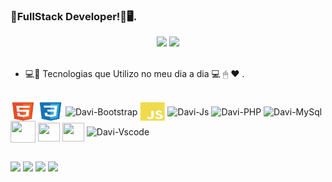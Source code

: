 
### 📌FullStack Developer!🖤🖥️.


<div align="center">
  <img height="150em" src="https://github-readme-stats.vercel.app/api?username=Davi-Julio&show_icons=true&theme=cobalt&include_all_commits=true&count_private=true"/>
  <img height="150em" src="https://github-readme-stats.vercel.app/api/top-langs/?username=Davi-Julio&layout=compact&langs_count=7&theme=cobalt"/>
</div>

<br>

- 💻📌 Tecnologias que Utilizo no meu dia a dia 💻 🖱 ♥ .
 
<div style="display: inline_block"><br>
  <img align="center" alt="Davi-HTML" height="30" width="40" src="https://raw.githubusercontent.com/devicons/devicon/master/icons/html5/html5-original.svg">
  <img align="center" alt="Davi-CSS" height="30" width="40" src="https://raw.githubusercontent.com/devicons/devicon/master/icons/css3/css3-original.svg">
  <img align="center" alt="Davi-Bootstrap" height="40" width="50" src="https://cdn.jsdelivr.net/gh/devicons/devicon/icons/bootstrap/bootstrap-original.svg" />
  <img align="center" alt="Davi-Js" height="30" width="40" src="https://raw.githubusercontent.com/devicons/devicon/master/icons/javascript/javascript-plain.svg">
  <img align="center" alt="Davi-Js" height="40" width="40"  src="https://cdn.jsdelivr.net/gh/devicons/devicon/icons/jquery/jquery-plain-wordmark.svg" />
  <img align="center" alt="Davi-PHP" height="50" width="60" src="https://cdn.jsdelivr.net/gh/devicons/devicon/icons/php/php-original.svg" />
  <img align="center" alt="Davi-MySql" height="60" width="70"  src="https://cdn.jsdelivr.net/gh/devicons/devicon/icons/mysql/mysql-original-wordmark.svg" />
  <img align="center" height="35" width="40" src="https://cdn.iconscout.com/icon/free/png-256/free-aws-1869025-1583149.png" alt="">
  <img align="center" height="30" width="35" src="https://static-00.iconduck.com/assets.00/netlify-icon-511x512-idkvcd89.png" alt="">
  <img align="center" height="30" width="35" src="https://encrypted-tbn0.gstatic.com/images?q=tbn:ANd9GcRLlOuv7aYn83N_GVQ77GnerP2-YQKX6ue6aHxqlfm7kxGnwWupT7N18Q6TfUKxJeuzbZ8&usqp=CAU" alt="">
  <img align="center" alt="Davi-Vscode" height="30" width="45" src="https://cdn.jsdelivr.net/gh/devicons/devicon/icons/vscode/vscode-original.svg" />
  </div>
  
##

<div> 
   <a href="https://www.linkedin.com/in/davi-j%C3%BAlio-801801240/" target="_blank"><img src="https://img.shields.io/badge/-LinkedIn-%230077B5?style=for-the-badge&logo=linkedin&logoColor=white" target="_blank"></a> 
  <a href="https://www.instagram.com/davijulio062/" target="_blank"><img src="https://img.shields.io/badge/-Instagram-%23E4405F?style=for-the-badge&logo=instagram&logoColor=white" target="_blank"></a>
 <a href="https://discord.com/channels/@me#" target="_blank"><img src="https://img.shields.io/badge/Discord-7289DA?style=for-the-badge&logo=discord&logoColor=white" target="_blank"></a> 
  <a href = "https://mail.google.com/mail/u/0/#inbox/KtbxLwGvXbHTJftXcMfkCxrxKMFzzRXHBB?compose=new"><img src="https://img.shields.io/badge/-Gmail-%23333?style=for-the-badge&logo=gmail&logoColor=white" target="_blank"></a>
</div>







